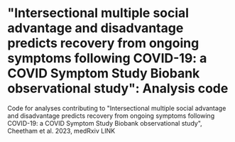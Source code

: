 # "Intersectional multiple social advantage and disadvantage predicts recovery from ongoing symptoms following COVID-19: a COVID Symptom Study Biobank observational study": Analysis code

Code for analyses contributing to "Intersectional multiple social advantage and disadvantage predicts recovery from ongoing symptoms following COVID-19: a COVID Symptom Study Biobank observational study", Cheetham et al. 2023, medRxiv LINK
